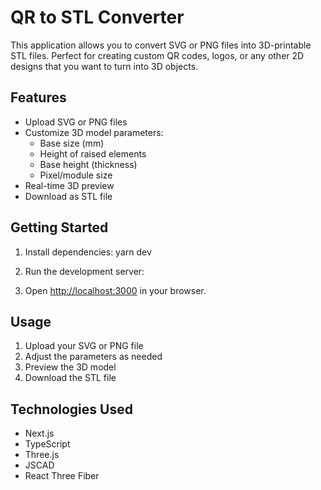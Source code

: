 # QR to STL Converter

This application allows you to convert SVG or PNG files into 3D-printable STL files. Perfect for creating custom QR codes, logos, or any other 2D designs that you want to turn into 3D objects.

## Features

- Upload SVG or PNG files
- Customize 3D model parameters:
  - Base size (mm)
  - Height of raised elements
  - Base height (thickness)
  - Pixel/module size
- Real-time 3D preview
- Download as STL file

## Getting Started

1. Install dependencies:
yarn dev
2. Run the development server:


3. Open [http://localhost:3000](http://localhost:3000) in your browser.

## Usage

1. Upload your SVG or PNG file
2. Adjust the parameters as needed
3. Preview the 3D model
4. Download the STL file

## Technologies Used

- Next.js
- TypeScript
- Three.js
- JSCAD
- React Three Fiber